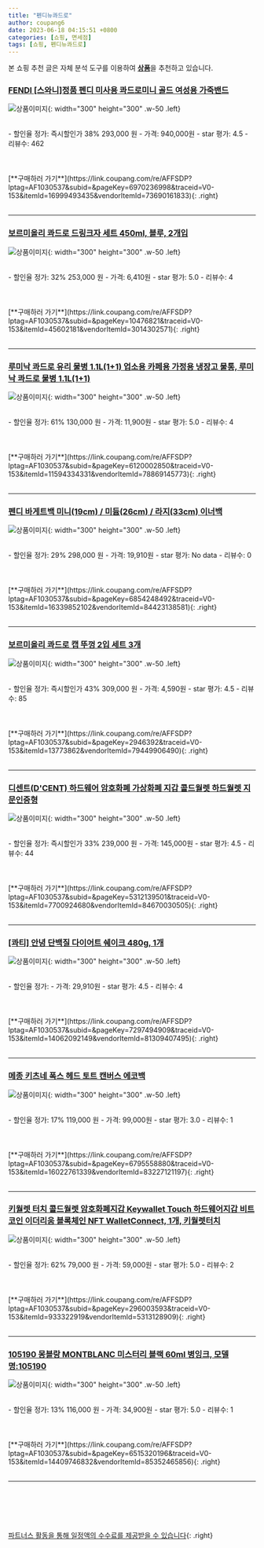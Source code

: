 ```yaml
---
title: "펜디뉴콰드로"
author: coupang6
date: 2023-06-18 04:15:51 +0800
categories: [쇼핑, 면세점]
tags: [쇼핑, 펜디뉴콰드로]
---
```


본 쇼핑 추천 글은 자체 분석 도구를 이용하여 [**상품**](https://link.coupang.com/a/bao1ui)을 추천하고 있습니다.

### [FENDl [스와니]정품 펜디 미사용 콰드로미니 골드 여성용 가죽밴드](https://link.coupang.com/re/AFFSDP?lptag=AF1030537&subid=&pageKey=6970236998&traceid=V0-153&itemId=16999493435&vendorItemId=73690161833)

![상품이미지](https://thumbnail9.coupangcdn.com/thumbnails/remote/230x230ex/image/vendor_inventory/516b/6fb61e2ee9e1d0981e6689335f1a8cb0311e47ca139a71b2a3f8d8caa08f.jpg){: width="300" height="300" .w-50 .left}


<br>
- 할인율 정가: 즉시할인가 38%  293,000   원
- 가격: 940,000원
- star 평가: 4.5
- 리뷰수: 462
<br>
<br>
<br>
<br>
[**구매하러 가기**](https://link.coupang.com/re/AFFSDP?lptag=AF1030537&subid=&pageKey=6970236998&traceid=V0-153&itemId=16999493435&vendorItemId=73690161833){: .right}
<br>
<br>

---

### [보르미올리 콰드로 드링크자 세트 450ml, 블루, 2개입](https://link.coupang.com/re/AFFSDP?lptag=AF1030537&subid=&pageKey=10476821&traceid=V0-153&itemId=45602181&vendorItemId=3014302571)

![상품이미지](https://thumbnail7.coupangcdn.com/thumbnails/remote/230x230ex/image/product/image/vendoritem/2016/05/23/3014302571/1a224cf9-9ad4-44e9-a2fe-d1ae851ce2dd.jpg){: width="300" height="300" .w-50 .left}


<br>
- 할인율 정가: 32%  253,000   원
- 가격: 6,410원
- star 평가: 5.0
- 리뷰수: 4
<br>
<br>
<br>
<br>
[**구매하러 가기**](https://link.coupang.com/re/AFFSDP?lptag=AF1030537&subid=&pageKey=10476821&traceid=V0-153&itemId=45602181&vendorItemId=3014302571){: .right}
<br>
<br>

---

### [루미낙 콰드로 유리 물병 1.1L(1+1) 업소용 카페용 가정용 냉장고 물통, 루미낙 콰드로 물병 1.1L(1+1)](https://link.coupang.com/re/AFFSDP?lptag=AF1030537&subid=&pageKey=6120002850&traceid=V0-153&itemId=11594334331&vendorItemId=78869145773)

![상품이미지](https://thumbnail6.coupangcdn.com/thumbnails/remote/230x230ex/image/vendor_inventory/ca96/e95055f395a3a259e302e458c3be3ced35a16d0c013a37f3f71b84b3bb6a.jpg){: width="300" height="300" .w-50 .left}


<br>
- 할인율 정가: 61%  130,000   원
- 가격: 11,900원
- star 평가: 5.0
- 리뷰수: 4
<br>
<br>
<br>
<br>
[**구매하러 가기**](https://link.coupang.com/re/AFFSDP?lptag=AF1030537&subid=&pageKey=6120002850&traceid=V0-153&itemId=11594334331&vendorItemId=78869145773){: .right}
<br>
<br>

---

### [펜디 바게트백 미니(19cm) / 미듐(26cm) / 라지(33cm) 이너백](https://link.coupang.com/re/AFFSDP?lptag=AF1030537&subid=&pageKey=6854248492&traceid=V0-153&itemId=16339852102&vendorItemId=84423138581)

![상품이미지](https://thumbnail10.coupangcdn.com/thumbnails/remote/230x230ex/image/vendor_inventory/f398/69e95ba200c24ef756e846104ac117a049ea67c317c009af41468d138b4a.jpeg){: width="300" height="300" .w-50 .left}


<br>
- 할인율 정가: 29%  298,000   원
- 가격: 19,910원
- star 평가: No data
- 리뷰수: 0
<br>
<br>
<br>
<br>
[**구매하러 가기**](https://link.coupang.com/re/AFFSDP?lptag=AF1030537&subid=&pageKey=6854248492&traceid=V0-153&itemId=16339852102&vendorItemId=84423138581){: .right}
<br>
<br>

---

### [보르미올리 콰드로 캡 뚜껑 2입 세트 3개](https://link.coupang.com/re/AFFSDP?lptag=AF1030537&subid=&pageKey=2946392&traceid=V0-153&itemId=13773862&vendorItemId=79449906490)

![상품이미지](https://thumbnail10.coupangcdn.com/thumbnails/remote/230x230ex/image/vendor_inventory/2a63/3eb3c630f4cb317e70d39efe02306e13adde79fc71365a6d5fdb7ed3977a.jpg){: width="300" height="300" .w-50 .left}


<br>
- 할인율 정가: 즉시할인가 43%  309,000   원
- 가격: 4,590원
- star 평가: 4.5
- 리뷰수: 85
<br>
<br>
<br>
<br>
[**구매하러 가기**](https://link.coupang.com/re/AFFSDP?lptag=AF1030537&subid=&pageKey=2946392&traceid=V0-153&itemId=13773862&vendorItemId=79449906490){: .right}
<br>
<br>

---

### [디센트(D'CENT) 하드웨어 암호화폐 가상화폐 지갑 콜드월렛 하드월렛 지문인증형](https://link.coupang.com/re/AFFSDP?lptag=AF1030537&subid=&pageKey=5312139501&traceid=V0-153&itemId=7700924680&vendorItemId=84670030505)

![상품이미지](https://thumbnail8.coupangcdn.com/thumbnails/remote/230x230ex/image/vendor_inventory/ea3e/a3b19d270f42ea981d1ae11a4c32b0b5cfb6364e768f371f24e7e0b08aff.png){: width="300" height="300" .w-50 .left}


<br>
- 할인율 정가: 즉시할인가 33%  239,000   원
- 가격: 145,000원
- star 평가: 4.5
- 리뷰수: 44
<br>
<br>
<br>
<br>
[**구매하러 가기**](https://link.coupang.com/re/AFFSDP?lptag=AF1030537&subid=&pageKey=5312139501&traceid=V0-153&itemId=7700924680&vendorItemId=84670030505){: .right}
<br>
<br>

---

### [[콰티] 안녕 단백질 다이어트 쉐이크 480g, 1개](https://link.coupang.com/re/AFFSDP?lptag=AF1030537&subid=&pageKey=7297494909&traceid=V0-153&itemId=14062092149&vendorItemId=81309407495)

![상품이미지](https://thumbnail9.coupangcdn.com/thumbnails/remote/230x230ex/image/vendor_inventory/55e7/174d5f204aba69bbf7e2ae60be89f70eec2d4dba37ce4965355a42be47a5.jpg){: width="300" height="300" .w-50 .left}


<br>
- 할인율 정가: 
- 가격: 29,910원
- star 평가: 4.5
- 리뷰수: 4
<br>
<br>
<br>
<br>
[**구매하러 가기**](https://link.coupang.com/re/AFFSDP?lptag=AF1030537&subid=&pageKey=7297494909&traceid=V0-153&itemId=14062092149&vendorItemId=81309407495){: .right}
<br>
<br>

---

### [메종 키츠네 폭스 헤드 토트 캔버스 에코백](https://link.coupang.com/re/AFFSDP?lptag=AF1030537&subid=&pageKey=6795558880&traceid=V0-153&itemId=16022761339&vendorItemId=83227121197)

![상품이미지](https://thumbnail10.coupangcdn.com/thumbnails/remote/230x230ex/image/vendor_inventory/173d/abaad646ce45a4711fa2b06dd329b05af9ada34ff6936f28f2ca68566233.jpg){: width="300" height="300" .w-50 .left}


<br>
- 할인율 정가: 17%  119,000   원
- 가격: 99,000원
- star 평가: 3.0
- 리뷰수: 1
<br>
<br>
<br>
<br>
[**구매하러 가기**](https://link.coupang.com/re/AFFSDP?lptag=AF1030537&subid=&pageKey=6795558880&traceid=V0-153&itemId=16022761339&vendorItemId=83227121197){: .right}
<br>
<br>

---

### [키월렛 터치 콜드월렛 암호화폐지갑 Keywallet Touch 하드웨어지갑 비트코인 이더리움 블록체인 NFT WalletConnect, 1개, 키월렛터치](https://link.coupang.com/re/AFFSDP?lptag=AF1030537&subid=&pageKey=296003593&traceid=V0-153&itemId=933322919&vendorItemId=5313128909)

![상품이미지](https://thumbnail9.coupangcdn.com/thumbnails/remote/230x230ex/image/vendor_inventory/b43d/ceb4166ff5b909ecb9a53193df940131ed177b0296341dfb02506b24c6bb.png){: width="300" height="300" .w-50 .left}


<br>
- 할인율 정가: 62%  79,000   원
- 가격: 59,000원
- star 평가: 5.0
- 리뷰수: 2
<br>
<br>
<br>
<br>
[**구매하러 가기**](https://link.coupang.com/re/AFFSDP?lptag=AF1030537&subid=&pageKey=296003593&traceid=V0-153&itemId=933322919&vendorItemId=5313128909){: .right}
<br>
<br>

---

### [105190 몽블랑 MONTBLANC 미스터리 블랙 60ml 병잉크, 모델명:105190](https://link.coupang.com/re/AFFSDP?lptag=AF1030537&subid=&pageKey=6515320196&traceid=V0-153&itemId=14409746832&vendorItemId=85352465856)

![상품이미지](https://thumbnail7.coupangcdn.com/thumbnails/remote/230x230ex/image/vendor_inventory/f51c/e91cf46ed8073ed6ef340e9d178b86678ce268fa6dfd454ff4f9e62d79a9.jpg){: width="300" height="300" .w-50 .left}


<br>
- 할인율 정가: 13%  116,000   원
- 가격: 34,900원
- star 평가: 5.0
- 리뷰수: 1
<br>
<br>
<br>
<br>
[**구매하러 가기**](https://link.coupang.com/re/AFFSDP?lptag=AF1030537&subid=&pageKey=6515320196&traceid=V0-153&itemId=14409746832&vendorItemId=85352465856){: .right}
<br>
<br>

---
<br><br><br><br><br> [파트너스 활동을 통해 일정액의 수수료를 제공받을 수 있습니다](https://link.coupang.com/a/bao1ui){: .right}